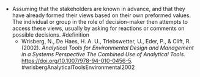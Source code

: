 - Assuming that the stakeholders are known in advance, and that they have already formed their views based on their own preformed values. The individual or group in the role of decision-maker then attempts to access these views, usually by asking for reactions or comments on possible decisions. #definition
	- Wrisberg, N., De Haes, H. A. U., Triebswetter, U., Eder, P., & Clift, R. (2002). _Analytical Tools for Environmental Design and Management in a Systems Perspective The Combined Use of Analytical Tools_. https://doi.org/10.1007/978-94-010-0456-5. #wrisbergAnalyticalToolsEnvironmental2002